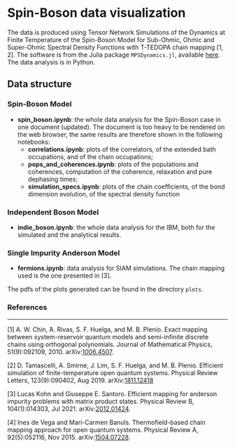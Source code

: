 # Spin-Boson data visualization

The data is produced using Tensor Network Simulations of the Dynamics at Finite Temperature of the Spin-Boson Model for Sub-Ohmic, Ohmic and Super-Ohmic Spectral Density Functions with T-TEDOPA chain mapping [1, 2]. The software is from the Julia package `MPSDynamics.jl`, available [here](https://github.com/angusdunnett/MPSDynamics). The data analysis is in Python.

## Data structure

### Spin-Boson Model
- **spin_boson.ipynb**: the whole data analysis for the Spin-Boson case in one document (updated). The document is too heavy to be rendered on the web browser, the same results are therefore shown in the following notebooks:
  - **correlations.ipynb**: plots of the correlators, of the extended bath occupations, and of the chain occupations;
  - **pops_and_coherences.ipynb**: plots of the populations and coherences, computation of the coherence, relaxation and pure dephasing times;
  - **simulation_specs.ipynb**: plots of the chain coefficients, of the bond dimension evolution, of the spectral density function

### Independent Boson Model
- **indie_boson.ipynb**: the whole data analysis for the IBM, both for the simulated and the analytical results.

### Single Impurity Anderson Model
- **fermions.ipynb**: data analysis for SIAM simulations. The chain mapping used is the one presented in [3].

The pdfs of the plots generated can be found in the directory `plots`.


### References
_____________

[1] A. W. Chin,  ́A. Rivas, S. F. Huelga, and M. B. Plenio. Exact mapping between system-reservoir quantum models and semi-infinite discrete chains using orthogonal polynomials. Journal of Mathematical Physics, 51(9):092109, 2010. arXiv:[1006.4507](https://arxiv.org/abs/1006.4507).

[2] D. Tamascelli, A. Smirne, J. Lim, S. F. Huelga, and M. B. Plenio. Efficient simulation of finite-temperature open quantum systems. Physical Review Letters, 123(9):090402, Aug 2019. arXiv:[1811.12418](https://arxiv.org/abs/1811.12418)

[3] Lucas Kohn and Giuseppe E. Santoro. Efficient mapping for anderson impurity problems with matrix product states. Physical Review B, 104(1):014303, Jul 2021. arXiv:[2012.01424](https://arxiv.org/abs/2012.01424).

[4] Ines de Vega and Mari-Carmen Banuls. Thermofield-based chain mapping approach for open quantum systems. Physical Review A, 92(5):052116, Nov 2015. arXiv:[1504.07228](https://arxiv.org/abs/1504.07228).
